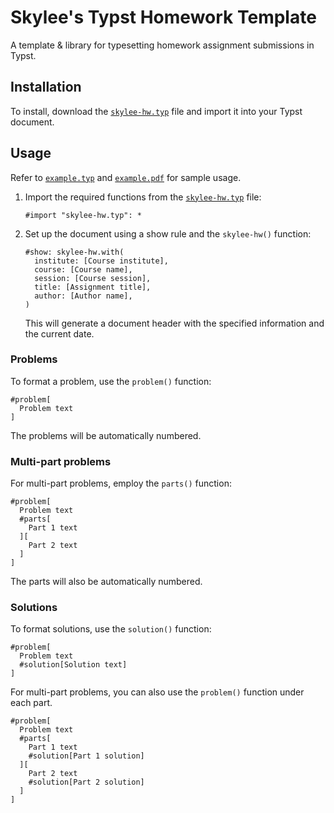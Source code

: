 # Skylee's Typst Homework Template

A template & library for typesetting homework assignment submissions in Typst.

## Installation

To install, download the [`skylee-hw.typ`](./skylee-hw.typ) file and import it into your Typst document.

## Usage

Refer to [`example.typ`](./example.typ) and [`example.pdf`](./example.pdf) for sample usage.

1. Import the required functions from the [`skylee-hw.typ`](./skylee-hw.typ) file:
   
   ```typst
   #import "skylee-hw.typ": *
   ```

1. Set up the document using a show rule and the `skylee-hw()` function:
   
   ```typst
   #show: skylee-hw.with(
     institute: [Course institute],
     course: [Course name],
     session: [Course session],
     title: [Assignment title],
     author: [Author name],
   )
   ```
   
   This will generate a document header with the specified information and the current date.

### Problems

To format a problem, use the `problem()` function:

```typst
#problem[
  Problem text
]
```

The problems will be automatically numbered.

### Multi-part problems

For multi-part problems, employ the `parts()` function:

```typst
#problem[
  Problem text
  #parts[
    Part 1 text
  ][
    Part 2 text
  ]
]
```

The parts will also be automatically numbered.

### Solutions

To format solutions, use the `solution()` function:

```typst
#problem[
  Problem text
  #solution[Solution text]
]
```

For multi-part problems, you can also use the `problem()` function under each part.

```typst
#problem[
  Problem text
  #parts[
    Part 1 text
    #solution[Part 1 solution]
  ][
    Part 2 text
    #solution[Part 2 solution]
  ]
]
```